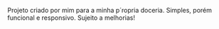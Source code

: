 Projeto criado por mim para a minha p´ropria doceria. Simples, porém funcional e responsivo. Sujeito a melhorias!
